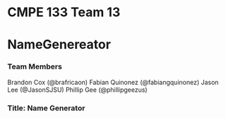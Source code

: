 # CMPE 133 Team 13
# NameGenereator

### Team Members
Brandon Cox (@brafricaon)
Fabian Quinonez (@fabiangquinonez)
Jason Lee (@JasonSJSU)
Phillip Gee (@phillipgeezus)

### Title: Name Generator

